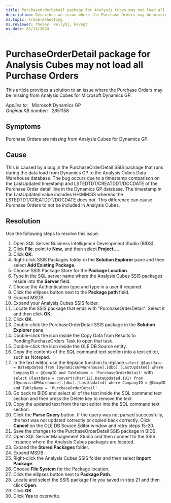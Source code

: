 ```yaml
---
title: PurchaseOrderDetail package for Analysis Cubes may not load all Purchase Orders
description: Describes an issue where the Purchase Orders may be missing from Analysis Cubes for Dynamics GP. Provides a solution.
ms.topic: troubleshooting
ms.reviewer: theley, kellybj, kevogt
ms.date: 03/13/2024
---
```

# PurchaseOrderDetail package for Analysis Cubes may not load all Purchase Orders

This article provides a solution to an issue where the Purchase Orders may be missing from Analysis Cubes for Microsoft Dynamics GP.

_Applies to:_ &nbsp; Microsoft Dynamics GP  
_Original KB number:_ &nbsp; 2851158

## Symptoms

Purchase Orders are missing from Analysis Cubes for Dynamics GP.

## Cause

This is caused by a bug in the PurchaseOrderDetail SSIS package that runs during the data load from Dynamics GP to the Analysis Cubes Data Warehouse database. The bug occurs due to a timestamp comparison on the LastUpdated timestamp and LSTEDTDT/CREATDDT/DOCDATE of the Purchase Order detail line in the Dynamics GP database. The timestamp in the LastUpdated value includes HH:MM:SS whereas the LSTEDTDT/CREATDDT/DOCDATE does not. This difference can cause Purchase Orders to not be included in Analysis Cubes.

## Resolution

Use the following steps to resolve this issue:

1. Open SQL Server Business Intelligence Development Studio (BIDS).
2. Click **File**, point to **New**, and then select **Project...**.
3. Click **OK**.
4. Right-click SSIS Packages folder in the **Solution Explorer** pane and then select **Add Existing Package**.
5. Choose SSIS Package Store for the **Package Location**.
6. Type in the SQL server name where the Analysis Cubes SSIS packages reside into the **Server** field.
7. Choose the Authentication type and type in a user if required.
8. Click the ellipses button next to the **Package path** field.
9. Expand MSDB.
10. Expand your Analysis Cubes SSIS folder.
11. Locate the SSIS package that ends with "PurchaseOrderDetail". Select it and then click **OK**.
12. Click **OK**.
13. Double-click the PurchaseOrderDetail SSIS package in the **Solution Explorer** pane.
14. Double-click the icon inside the Copy Data from Results to PendingPurchaseOrders Task to open that task.
15. Double-click the icon inside the OLE DB Source entity.
16. Copy the contents of the SQL command text section into a text editor, such as Notepad.
17. In the text editor, use the Replace function to replace `select @lastdate = DateUpdated from [DynamicsGPWarehouse].[dbo].[LastUpdated] where CompanyID = @CompID and TableName = 'PurchaseOrderDetail'` with `select @lastdate = convert(char(12),DateUpdated,101) from [DynamicsGPWarehouse].[dbo].[LastUpdated] where CompanyID = @CompID and TableName = 'PurchaseOrderDetail'`.
18. Go back to BIDS and select all of the text inside the SQL command text section and then press the Delete key to remove the text.
19. Copy the updated text from the text editor into the SQL command text section.
20. Click the **Parse Query** button. If the query was not parsed successfully, the text was not updated correctly or copied back correctly. Click **Cancel** on the OLE DB Source Editor window and retry steps 15-20.
21. Save the changes to the PurchaseOrderDetail SSIS package in BIDS.
22. Open SQL Server Management Studio and then connect to the SSIS instance where the Analysis Cubes packages are located.
23. Expand the **Stored Packages** folder.
24. Expand MSDB.
25. Right-click the Analysis Cubes SSIS folder and then select **Import Package**.
26. Choose **File System** for the Package location.
27. Click the ellipses button next to **Package Path**.
28. Locate and select the SSIS package file you saved in step 21 and then click **Open**.
29. Click **OK**.
30. Click **Yes** to overwrite.

